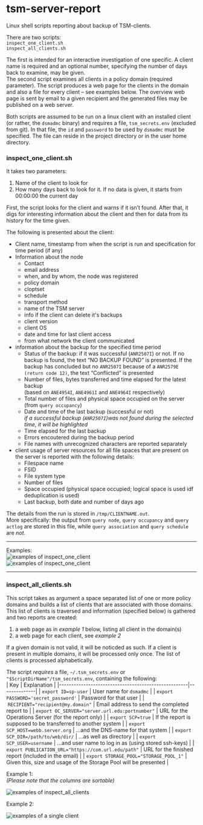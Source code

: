 # tsm-server-report
Linux shell scripts reporting about backup of TSM-clients.

There are two scripts:  
`inspect_one_client.sh`  
`inspect_all_clients.sh`

The first is intended for an interactive investigation of one specific. A client name is required and an optional number, specifying the number of days back to examine, may be given.  
The second script examines all clients in a policy domain (required parameter). The script produces a web page for the clients in the domain and also a file for every client – see examples below. The overview web page is sent by email to a given recipient and the generated files may be published on a web server. 

Both scripts are assumed to be run on a linux client with an installed client (or rather, the `dsmadmc` binary) and requires a file, `tsm_secrets.env` (excluded from git). In that file, the `id` and `password` to be used by `dsmadmc` must be specified. The file can reside in the project directory or in the user home directory.

### inspect\_one\_client.sh
It takes two parameters:

  1. Name of the client to look for
  2. How many days back to look for it. If no data is given, it starts from 00:00:00 the current day

First, the script looks for the client and warns if it isn’t found. After that, it digs for interesting information about the client and then for data from its history for the time given. 

The following is presented about the client:

  * Client name, timestamp from when the script is run and specification for time period (if any)
  * Information about the node
    * Contact
    * email address
    * when, and by whom, the node was registered
    * policy domain
    * cloptset
    * schedule
    * transport method
    * name of the TSM server
    * info if the client can delete it's backups
    * client version
    * client OS
    * date and time for last client access
    * from what network the client communicated
  * information about the backup for the specified time period
    * Status of the backup: if it was successful (`ANR2507I`) or not. If no backup is found, the text “NO BACKUP FOUND” is presented. If the backup has concluded but no `ANR2507I` because of a `ANR2579E (return code 12)`, the text “Conflicted” is presented
    * Number of files, bytes transferred and time elapsed for the latest backup  
(based on `ANE4954I`, `ANE4961I` and `ANE4964I` respectively)
    * Total number of files and physical space occupied on the server (from `query occupancy`)
    * Date and time of the last backup (successful or not)  
_if a successful backup (`ANR2507I`)was not found during the selected time, it will be highlighted_
    * Time elapsed for the last backup
    * Errors encoutered during the backup period
    * File names with unrecognized characters are reported separately
  * client usage of server resources for all file spaces that are present on the server is reported with the following details:
    * Filespace name
    * FSID
    * File system type
    * Number of files
    * Space occupied (physical space occupied; logical space is used idf deduplication is used)
    * Last backup, both date and number of days ago

The details from the run is stored in `/tmp/CLIENTNAME.out`.  
More specifically: the output from `query node`, `query occupancy` and `query actlog` are stored in this file, while `query association` and `query schedule` are _not_. 

-----

Examples:  
![examples of inspect_one_client](examples_of_inspect_one_client_1v.png)  
![examples of inspect_one_client](examples_of_inspect_one_client_2v.png)

-----

### inspect\_all\_clients.sh

This script takes as argument a space separated list of one or more policy domains and builds a list of clients that are associated with those domains.  
This list of clients is traversed and information (specified below) is gathered and two reports are created:
  1. a web page as in _example 1_ below, listing all client in the domain(s)
  2. a web page for each client, see _example 2_

If a given domain is not valid, it will be noticded as such. If a client is present in multiple domains, it will be processed only once. The list of clients is processed alphabetically. 

The script *requires* a file, `~/.tsm_secrets.env` or `"$ScriptDirName"/tsm_secrets.env`, containing the following:  
| Key                                                 | Explanation |
|-----------------------------------------------------|--------------|
| `export ID=sp-user`                                 | User name for `dsmadmc` |
| `export PASSWORD='secret_password'`                 | Password for that user |
| `RECIPIENT="recipient@my.domain"`                   | Email address to send the completed report to |
| `export OC_SERVER="server.url.edu:portnumber"`      | URL for the Operations Server (for the report only) |
| `export SCP=true`                                   | If the report is supposed to be transferred to another system |
| `export SCP_HOST=webb.server.org`                   | ...and the DNS-name for that system |
| `export SCP_DIR=/path/to/web/dir/`                  | ...as well as directory |
| `export SCP_USER=username`                          | ...and user name to log in as (using stored ssh-keys) |
| `export PUBLICATION_URL="https://com.url.edu/path"` | URL for the finished report (included in the email) |
| `export STORAGE_POOL="STORAGE_POOL_1"`              | Given this, size and usage of the Storage Pool will be presented |

Example 1:  
_(Please note that the columns are sortable)_

![examples of inspect_all_clients](example_of_inspect_all_backup-report.png)

Example 2:

![examples of a single client](example_of_backup-report_one_client.png)


